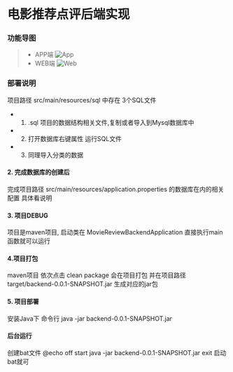 # 电影推荐点评后端实现

### 功能导图
> * APP端
![App](./docment/app.jpg)
 > * WEB端
![Web](./docment/web.jpg)
### 部署说明
项目路径 src/main/resources/sql 中存在 3个SQL文件 
 * 1. .sql 项目的数据结构相关文件,复制或者导入到Mysql数据库中
 * 2. 打开数据库右键属性 运行SQL文件
 * 3. 同理导入分类的数据
 
 #### 2. 完成数据库的创建后
 完成项目路径 src/main/resources/application.properties 的数据库在内的相关配置 具体看说明
 
 #### 3. 项目DEBUG
 项目是maven项目, 启动类在 MovieReviewBackendApplication 直接执行main函数就可以运行
 
 #### 4.项目打包
 maven项目
 依次点击 clean package
  会在项目打包 并在项目路径 target/backend-0.0.1-SNAPSHOT.jar 生成对应的jar包
  
  #### 5. 项目部署
  安装Java下 命令行 java -jar backend-0.0.1-SNAPSHOT.jar
  
  #### 后台运行
  创建bat文件
  @echo off
  start java -jar backend-0.0.1-SNAPSHOT.jar
  exit
  启动bat就可
 
  
